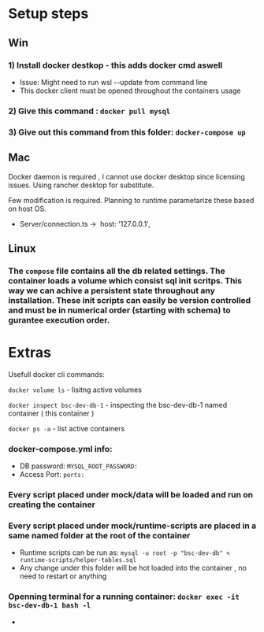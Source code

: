 # Setup steps

## Win

### 1) Install docker destkop - this adds docker cmd aswell

- Issue: Might need to run wsl --update from command line
- This docker client must be opened throughout the containers usage

### 2) Give this command : `docker pull mysql`

### 3) Give out this command from this folder: `docker-compose up`

## Mac

Docker daemon is required , I cannot use docker desktop since licensing issues. Using rancher desktop for substitute.

Few modification is required. Planning to runtime parametarize these based on host OS.

- Server/connection.ts ->  host: '127.0.0.1',

## Linux

### The `compose` file contains all the db related settings. The container loads a volume which consist sql init scritps. This way we can achive a persistent state throughout any installation. These init scripts can easily be version controlled and must be in numerical order (starting with schema) to gurantee execution order.

# Extras

Usefull docker cli commands:

`docker volume ls` - lisitng active volumes

`docker inspect bsc-dev-db-1` - inspecting the bsc-dev-db-1 named container ( this container )

`docker ps -a` - list active containers

### docker-compose.yml info:

- DB password: `MYSQL_ROOT_PASSWORD:`
- Access Port: `ports:`

### Every script placed under mock/data will be loaded and run on creating the container

### Every script placed under mock/runtime-scripts are placed in a same named folder at the root of the container

- Runtime scripts can be run as: `mysql -u root -p "bsc-dev-db" < runtime-scripts/helper-tables.sql`
- Any change under this folder will be hot loaded into the container , no need to restart or anything

### Openning terminal for a running container: `docker exec -it bsc-dev-db-1 bash -l`

-
